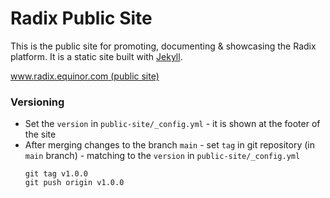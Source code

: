 # Radix Public Site

This is the public site for promoting, documenting & showcasing the Radix
platform. It is a static site built with [Jekyll](https://jekyllrb.com).

[www.radix.equinor.com (public site)](https://www.radix.equinor.com)

### Versioning
* Set the `version` in `public-site/_config.yml` - it is shown at the footer of the site
* After merging changes to the branch `main` - set `tag` in git repository (in `main` branch) - matching to the `version` in `public-site/_config.yml`
    ```
    git tag v1.0.0
    git push origin v1.0.0
    ```